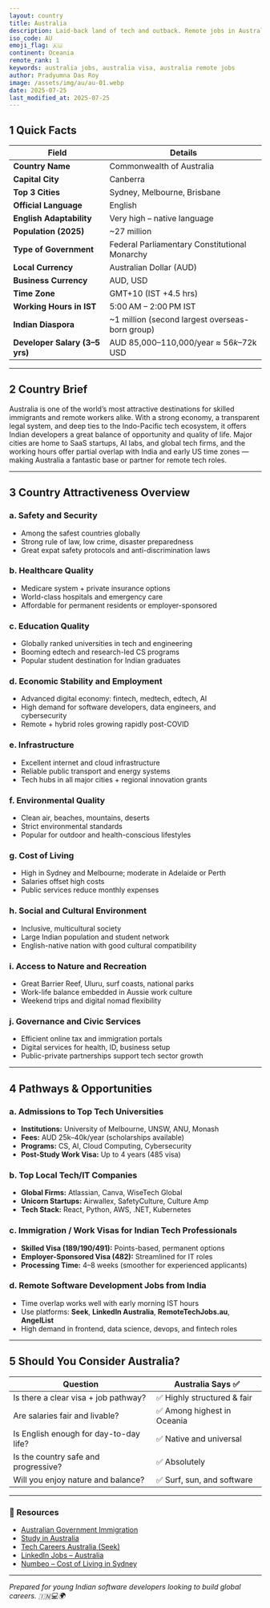 ```yaml
---
layout: country
title: Australia
description: Laid-back land of tech and outback. Remote jobs in Australia. Trilp AI curated info. Indians in Australia.
iso_code: AU
emoji_flag: 🇦🇺
continent: Oceania
remote_rank: 1
keywords: australia jobs, australia visa, australia remote jobs
author: Pradyumna Das Roy
image: /assets/img/au/au-01.webp
date: 2025-07-25
last_modified_at: 2025-07-25
---
```


## 1 Quick Facts

| Field                          | Details                                         |
| ------------------------------ | ----------------------------------------------- |
| **Country Name**               | Commonwealth of Australia                       |
| **Capital City**               | Canberra                                        |
| **Top 3 Cities**               | Sydney, Melbourne, Brisbane                     |
| **Official Language**          | English                                         |
| **English Adaptability**       | Very high – native language                     |
| **Population (2025)**          | ~27 million                                     |
| **Type of Government**         | Federal Parliamentary Constitutional Monarchy   |
| **Local Currency**             | Australian Dollar (AUD)                         |
| **Business Currency**          | AUD, USD                                        |
| **Time Zone**                  | GMT+10 (IST +4.5 hrs)                           |
| **Working Hours in IST**       | 5:00 AM – 2:00 PM IST                           |
| **Indian Diaspora**            | ~1 million (second largest overseas-born group) |
| **Developer Salary (3–5 yrs)** | AUD 85,000–110,000/year ≈ $56k–$72k USD         |

---

## 2 Country Brief

Australia is one of the world’s most attractive destinations for skilled immigrants and remote workers alike. With a strong economy, a transparent legal system, and deep ties to the Indo-Pacific tech ecosystem, it offers Indian developers a great balance of opportunity and quality of life. Major cities are home to SaaS startups, AI labs, and global tech firms, and the working hours offer partial overlap with India and early US time zones — making Australia a fantastic base or partner for remote tech roles.

---

## 3 Country Attractiveness Overview

### a. Safety and Security

- Among the safest countries globally
- Strong rule of law, low crime, disaster preparedness
- Great expat safety protocols and anti-discrimination laws

### b. Healthcare Quality

- Medicare system + private insurance options
- World-class hospitals and emergency care
- Affordable for permanent residents or employer-sponsored

### c. Education Quality

- Globally ranked universities in tech and engineering
- Booming edtech and research-led CS programs
- Popular student destination for Indian graduates

### d. Economic Stability and Employment

- Advanced digital economy: fintech, medtech, edtech, AI
- High demand for software developers, data engineers, and cybersecurity
- Remote + hybrid roles growing rapidly post-COVID

### e. Infrastructure

- Excellent internet and cloud infrastructure
- Reliable public transport and energy systems
- Tech hubs in all major cities + regional innovation grants

### f. Environmental Quality

- Clean air, beaches, mountains, deserts
- Strict environmental standards
- Popular for outdoor and health-conscious lifestyles

### g. Cost of Living

- High in Sydney and Melbourne; moderate in Adelaide or Perth
- Salaries offset high costs
- Public services reduce monthly expenses

### h. Social and Cultural Environment

- Inclusive, multicultural society
- Large Indian population and student network
- English-native nation with good cultural compatibility

### i. Access to Nature and Recreation

- Great Barrier Reef, Uluru, surf coasts, national parks
- Work-life balance embedded in Aussie work culture
- Weekend trips and digital nomad flexibility

### j. Governance and Civic Services

- Efficient online tax and immigration portals
- Digital services for health, ID, business setup
- Public-private partnerships support tech sector growth

---

## 4 Pathways & Opportunities

### a. Admissions to Top Tech Universities

- **Institutions:** University of Melbourne, UNSW, ANU, Monash
- **Fees:** AUD 25k–40k/year (scholarships available)
- **Programs:** CS, AI, Cloud Computing, Cybersecurity
- **Post-Study Work Visa:** Up to 4 years (485 visa)

### b. Top Local Tech/IT Companies

- **Global Firms:** Atlassian, Canva, WiseTech Global
- **Unicorn Startups:** Airwallex, SafetyCulture, Culture Amp
- **Tech Stack:** React, Python, AWS, .NET, Kubernetes

### c. Immigration / Work Visas for Indian Tech Professionals

- **Skilled Visa (189/190/491):** Points-based, permanent options
- **Employer-Sponsored Visa (482):** Streamlined for IT roles
- **Processing Time:** 4–8 weeks (smoother for experienced applicants)

### d. Remote Software Development Jobs from India

- Time overlap works well with early morning IST hours
- Use platforms: **Seek**, **LinkedIn Australia**, **RemoteTechJobs.au**, **AngelList**
- High demand in frontend, data science, devops, and fintech roles

---

## 5 Should You Consider Australia?

| Question                               | Australia Says ✅           |
| -------------------------------------- | --------------------------- |
| Is there a clear visa + job pathway?   | ✅ Highly structured & fair |
| Are salaries fair and livable?         | ✅ Among highest in Oceania |
| Is English enough for day-to-day life? | ✅ Native and universal     |
| Is the country safe and progressive?   | ✅ Absolutely               |
| Will you enjoy nature and balance?     | ✅ Surf, sun, and software  |

---

### 🔗 Resources

- [Australian Government Immigration](https://immi.homeaffairs.gov.au/)
- [Study in Australia](https://www.studyinaustralia.gov.au/)
- [Tech Careers Australia (Seek)](https://www.seek.com.au/)
- [LinkedIn Jobs – Australia](https://www.linkedin.com/jobs/search/?location=Australia)
- [Numbeo – Cost of Living in Sydney](https://www.numbeo.com/cost-of-living/in/Sydney)

---

_Prepared for young Indian software developers looking to build global careers. 🇮🇳💻🌍_
